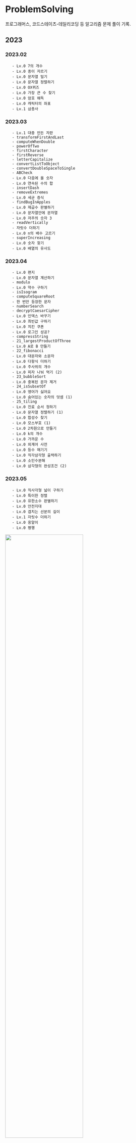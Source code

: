 # ProblemSolving

프로그래머스, 코드스테이츠-데일리코딩 등 알고리즘 문제 풀이 기록.

## 2023

### 2023.02<br>
       - Lv.0 7의 개수
       - Lv.0 종이 자르기
       - Lv.0 문자열 밀기
       - Lv.0 문자열 정렬하기
       - Lv.0 OX퀴즈
       - Lv.0 가장 큰 수 찾기
       - Lv.0 암호 해독
       - Lv.0 캐릭터의 좌표
       - Lv.1 삼총사

### 2023.03<br>
       - Lv.1 대충 만든 자판
       - transformFirstAndLast
       - computeWhenDouble
       - powerOfTwo
       - firstCharacter
       - firstReverse
       - letterCapitalize
       - convertListToObject
       - convertDoubleSpaceToSingle
       - ABCheck
       - Lv.0 다음에 올 숫자
       - Lv.0 연속된 수의 합
       - insertDash
       - removeExtremes
       - Lv.0 세균 증식
       - findBugInApples
       - Lv.0 제곱수 판별하기
       - Lv.0 문자열안에 문자열
       - Lv.0 저주의 숫자 3
       - readVertically
       - 자릿수 더하기
       - Lv.0 n의 배수 고르기
       - superIncreasing
       - Lv.0 숫자 찾기
       - Lv.0 배열의 유사도

### 2023.04<br>
       - Lv.0 편지
       - Lv.0 문자열 계산하기
       - modulo
       - Lv.0 약수 구하기
       - isIsogram
       - computeSquareRoot
       - 한 번만 등장한 문자
       - numberSearch
       - decryptCaesarCipher
       - Lv.0 인덱스 바꾸기
       - Lv.0 최빈값 구하기
       - Lv.0 치킨 쿠폰
       - Lv.0 로그인 성공?
       - compressString
       - 21_largestProductOfThree
       - Lv.0 A로 B 만들기
       - 22_fibonacci
       - Lv.0 대문자와 소문자
       - Lv.0 다항식 더하기
       - Lv.0 주사위의 개수
       - Lv.0 피자 나눠 먹기 (2)
       - 23_bubbleSort
       - Lv.0 중복된 문자 제거
       - 24_isSubsetOf
       - Lv.0 영어가 싫어요
       - Lv.0 숨어있는 숫자의 덧셈 (1)
       - 25_tiling
       - Lv.0 진료 순서 정하기
       - Lv.0 문자열 정렬하기 (1)
       - Lv.0 합성수 찾기
       - Lv.0 모스부호 (1)
       - Lv.0 2차원으로 만들기
       - Lv.0 k의 개수
       - Lv.0 가까운 수
       - Lv.0 외계어 사전
       - Lv.0 등수 매기기
       - Lv.0 직각삼각형 출력하기
       - Lv.0 소인수분해
       - Lv.0 삼각형의 완성조건 (2)

### 2023.05<br>
       - Lv.0 직사각형 넓이 구하기
       - Lv.0 특이한 정렬
       - Lv.0 유한소수 판별하기
       - Lv.0 안전지대
       - Lv.0 겹치는 선분의 길이
       - Lv.1 자릿수 더하기
       - Lv.0 옹알이
       - Lv.0 평행
       
<img width="70%" src="https://github.com/AngryDoggaebi/ProblemSolving/assets/120698922/dd632aa3-26a5-4bf7-9226-38c897935c82">
       
### 2023.06<br>
       - Lv.1 콜라츠 추측
       - Lv.1 부족한 금액 계산하기

### 2023.11<br>
       - Lv.2 최댓값과 최솟값
       - Lv.2 JadenCase 문자열 만들기
       - Lv.2 최솟값 만들기
       - Lv.2 올바른 괄호
